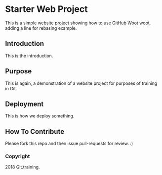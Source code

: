 # Starter Web Project

This is a simple website project showing how to use GitHub
Woot woot, adding a line for rebasing example.

## Introduction

This is the introduction.

## Purpose

This is again, a demonstration of a website project for purposes of training in Git.

## Deployment

This is how we deploy something.

## How To Contribute

Please fork this repo and then issue pull-requests for review.  :)

### Copyright

2018 Git.training.